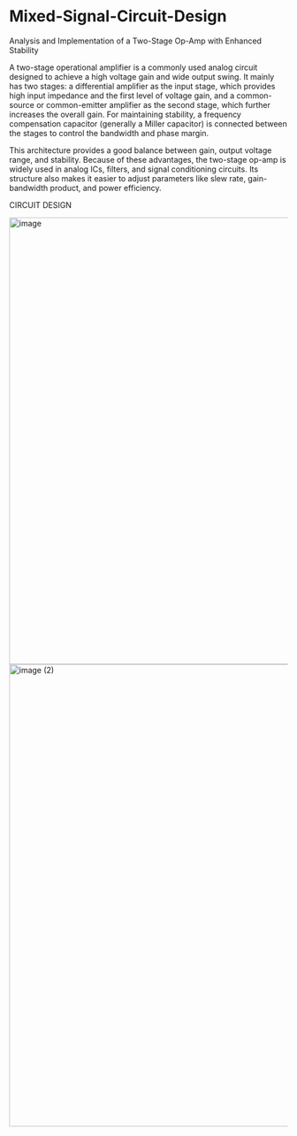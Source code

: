 # Mixed-Signal-Circuit-Design
Analysis and Implementation of a Two-Stage Op-Amp with Enhanced Stability

A two-stage operational amplifier is a commonly used analog circuit designed to achieve a high voltage gain and wide output swing. It mainly has two stages: a differential amplifier as the input stage, which provides high input impedance and the first level of voltage gain, and a common-source or common-emitter amplifier as the second stage, which further increases the overall gain. For maintaining stability, a frequency compensation capacitor (generally a Miller capacitor) is connected between the stages to control the bandwidth and phase margin.

This architecture provides a good balance between gain, output voltage range, and stability. Because of these advantages, the two-stage op-amp is widely used in analog ICs, filters, and signal conditioning circuits. Its structure also makes it easier to adjust parameters like slew rate, gain-bandwidth product, and power efficiency.

CIRCUIT DESIGN

<img width="925" height="808" alt="image" src="https://github.com/user-attachments/assets/30865f9e-d981-4c6a-b02e-cbf1379a2d4e" />

<img width="1136" height="836" alt="image (2)" src="https://github.com/user-attachments/assets/59559085-cc2e-4167-8b9c-0c8cf91c281d" />

